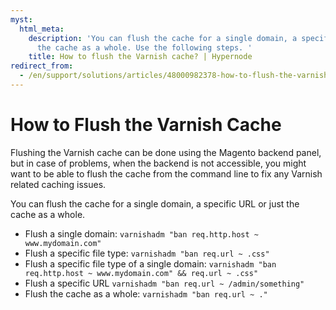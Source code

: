```yaml
---
myst:
  html_meta:
    description: 'You can flush the cache for a single domain, a specific URL or just
      the cache as a whole. Use the following steps. '
    title: How to flush the Varnish cache? | Hypernode
redirect_from:
  - /en/support/solutions/articles/48000982378-how-to-flush-the-varnish-cache/
---
```


<!-- source: https://support.hypernode.com/en/support/solutions/articles/48000982378-how-to-flush-the-varnish-cache/ -->

# How to Flush the Varnish Cache

Flushing the Varnish cache can be done using the Magento backend panel, but in case of problems, when the backend is not accessible, you might want to be able to flush the cache from the command line to fix any Varnish related caching issues.

You can flush the cache for a single domain, a specific URL or just the cache as a whole.

- Flush a single domain:
  `varnishadm "ban req.http.host ~ www.mydomain.com"`
- Flush a specific file type:
  `varnishadm "ban req.url ~ .css"`
- Flush a specific file type of a single domain:
  `varnishadm "ban req.http.host ~ www.mydomain.com" && req.url ~ .css"`
- Flush a specific URL
  `varnishadm "ban req.url ~ /admin/something"`
- Flush the cache as a whole:
  `varnishadm "ban req.url ~ ."`
